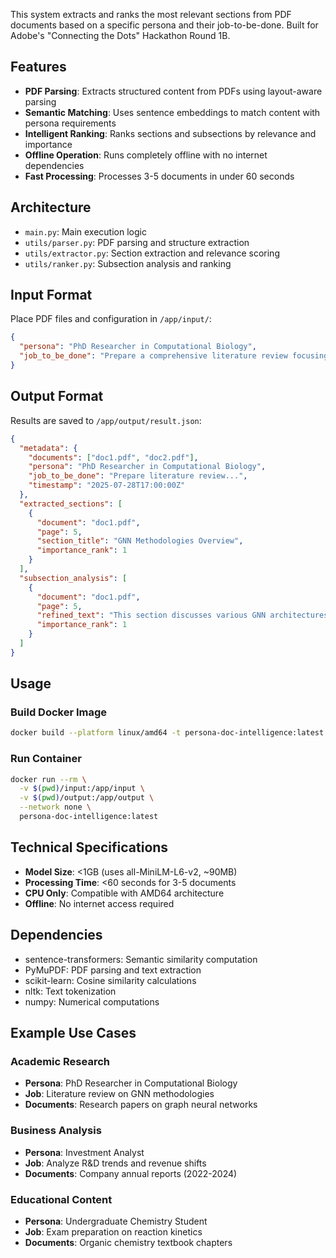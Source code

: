 This system extracts and ranks the most relevant sections from PDF documents based on a specific persona and their job-to-be-done. Built for Adobe's "Connecting the Dots" Hackathon Round 1B.

## Features
- **PDF Parsing**: Extracts structured content from PDFs using layout-aware parsing
- **Semantic Matching**: Uses sentence embeddings to match content with persona requirements
- **Intelligent Ranking**: Ranks sections and subsections by relevance and importance
- **Offline Operation**: Runs completely offline with no internet dependencies
- **Fast Processing**: Processes 3-5 documents in under 60 seconds

## Architecture
- `main.py`: Main execution logic
- `utils/parser.py`: PDF parsing and structure extraction
- `utils/extractor.py`: Section extraction and relevance scoring
- `utils/ranker.py`: Subsection analysis and ranking

## Input Format
Place PDF files and configuration in `/app/input/`:

```json
{
  "persona": "PhD Researcher in Computational Biology",
  "job_to_be_done": "Prepare a comprehensive literature review focusing on methodologies, datasets, and performance benchmarks"
}
```

## Output Format
Results are saved to `/app/output/result.json`:

```json
{
  "metadata": {
    "documents": ["doc1.pdf", "doc2.pdf"],
    "persona": "PhD Researcher in Computational Biology",
    "job_to_be_done": "Prepare literature review...",
    "timestamp": "2025-07-28T17:00:00Z"
  },
  "extracted_sections": [
    {
      "document": "doc1.pdf",
      "page": 5,
      "section_title": "GNN Methodologies Overview",
      "importance_rank": 1
    }
  ],
  "subsection_analysis": [
    {
      "document": "doc1.pdf",
      "page": 5,
      "refined_text": "This section discusses various GNN architectures...",
      "importance_rank": 1
    }
  ]
}
```

## Usage

### Build Docker Image
```bash
docker build --platform linux/amd64 -t persona-doc-intelligence:latest .
```

### Run Container
```bash
docker run --rm \
  -v $(pwd)/input:/app/input \
  -v $(pwd)/output:/app/output \
  --network none \
  persona-doc-intelligence:latest
```

## Technical Specifications
- **Model Size**: <1GB (uses all-MiniLM-L6-v2, ~90MB)
- **Processing Time**: <60 seconds for 3-5 documents
- **CPU Only**: Compatible with AMD64 architecture
- **Offline**: No internet access required

## Dependencies
- sentence-transformers: Semantic similarity computation
- PyMuPDF: PDF parsing and text extraction
- scikit-learn: Cosine similarity calculations
- nltk: Text tokenization
- numpy: Numerical computations

## Example Use Cases

### Academic Research
- **Persona**: PhD Researcher in Computational Biology
- **Job**: Literature review on GNN methodologies
- **Documents**: Research papers on graph neural networks

### Business Analysis
- **Persona**: Investment Analyst
- **Job**: Analyze R&D trends and revenue shifts
- **Documents**: Company annual reports (2022-2024)

### Educational Content
- **Persona**: Undergraduate Chemistry Student
- **Job**: Exam preparation on reaction kinetics  
- **Documents**: Organic chemistry textbook chapters